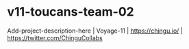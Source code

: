 # v11-toucans-team-02
Add-project-description-here | Voyage-11 | https://chingu.io/ | https://twitter.com/ChinguCollabs
